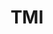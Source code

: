 ---
widget: tmi
weight: 50
headless: true
title: TMI


sections:
    - block: markdown
      id: section-1
      content:
        title: 노래 듣기
        subtitle: mcthemax
        text: 콘서트 2회 참여.
    - block: markdown
      id: section-2
      content:
        title: 온라인 게임
        subtitle: league of legends
        text: 자연대 리그 1위
---